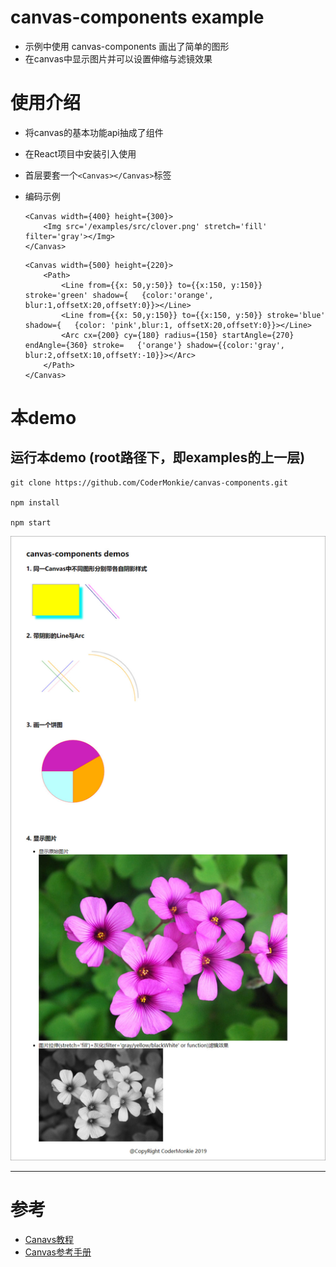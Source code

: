 # canvas-components example

- 示例中使用 canvas-components 画出了简单的图形
- 在canvas中显示图片并可以设置伸缩与滤镜效果

# 使用介绍

- 将canvas的基本功能api抽成了组件
- 在React项目中安装引入使用
- 首层要套一个`<Canvas></Canvas>`标签
- 编码示例
   ```
   <Canvas width={400} height={300}>
       <Img src='/examples/src/clover.png' stretch='fill' filter='gray'></Img>
   </Canvas>
   ```

   ```
   <Canvas width={500} height={220}>
       <Path>
           <Line from={{x: 50,y:50}} to={{x:150, y:150}} stroke='green' shadow={   {color:'orange', blur:1,offsetX:20,offsetY:0}}></Line>
           <Line from={{x: 50,y:150}} to={{x:150, y:50}} stroke='blue' shadow={   {color: 'pink',blur:1, offsetX:20,offsetY:0}}></Line>
           <Arc cx={200} cy={180} radius={150} startAngle={270} endAngle={360} stroke=   {'orange'} shadow={{color:'gray', blur:2,offsetX:10,offsetY:-10}}></Arc>
       </Path>
   </Canvas>
   ```

# 本demo

## 运行本demo (root路径下，即examples的上一层)

```
git clone https://github.com/CoderMonkie/canvas-components.git

npm install

npm start
```

![demo](./example.jpg)

---

# 参考
- [Canavs教程](https://developer.mozilla.org/zh-CN/docs/Web/API/Canvas_API/Tutorial)
- [Canvas参考手册](https://www.w3school.com.cn/tags/html_ref_canvas.asp)